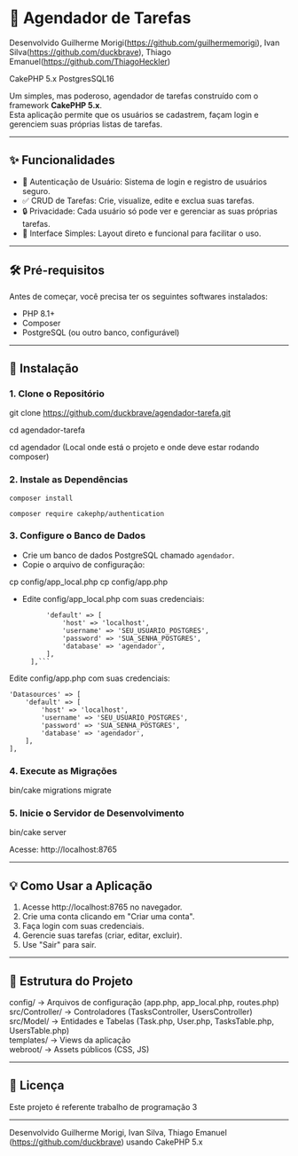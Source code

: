 # 📅 Agendador de Tarefas

Desenvolvido Guilherme Morigi(https://github.com/guilhermemorigi),
Ivan Silva(https://github.com/duckbrave),
Thiago Emanuel(https://github.com/ThiagoHeckler) 

CakePHP 5.x
PostgresSQL16

Um simples, mas poderoso, agendador de tarefas construído com o framework **CakePHP 5.x**.  
Esta aplicação permite que os usuários se cadastrem, façam login e gerenciem suas próprias listas de tarefas.

---

## ✨ Funcionalidades

- 🔐 Autenticação de Usuário: Sistema de login e registro de usuários seguro.
- ✅ CRUD de Tarefas: Crie, visualize, edite e exclua suas tarefas.
- 🔒 Privacidade: Cada usuário só pode ver e gerenciar as suas próprias tarefas.
- 🧼 Interface Simples: Layout direto e funcional para facilitar o uso.

---

## 🛠 Pré-requisitos

Antes de começar, você precisa ter os seguintes softwares instalados:

- PHP 8.1+
- Composer
- PostgreSQL (ou outro banco, configurável)

---

## 🚀 Instalação

### 1. Clone o Repositório

git clone https://github.com/duckbrave/agendador-tarefa.git

cd agendador-tarefa

cd agendador (Local onde está o projeto e onde deve estar rodando composer)

### 2. Instale as Dependências

```composer install```

```composer require cakephp/authentication```


### 3. Configure o Banco de Dados

- Crie um banco de dados PostgreSQL chamado `agendador`.
- Copie o arquivo de configuração:

cp config/app_local.php
cp config/app.php


- Edite config/app_local.php com suas credenciais:

  ```  'Datasources' => [
        'default' => [
            'host' => 'localhost',
            'username' => 'SEU_USUARIO_POSTGRES',
            'password' => 'SUA_SENHA_POSTGRES',
            'database' => 'agendador',
        ],
    ],```

Edite config/app.php com suas credenciais:

    'Datasources' => [
        'default' => [
            'host' => 'localhost',
            'username' => 'SEU_USUARIO_POSTGRES',
            'password' => 'SUA_SENHA_POSTGRES',
            'database' => 'agendador',
        ],
    ],

### 4. Execute as Migrações

bin/cake migrations migrate

### 5. Inicie o Servidor de Desenvolvimento

bin/cake server

Acesse: http://localhost:8765

---

## 💡 Como Usar a Aplicação

1. Acesse http://localhost:8765 no navegador.
2. Crie uma conta clicando em "Criar uma conta".
3. Faça login com suas credenciais.
4. Gerencie suas tarefas (criar, editar, excluir).
5. Use "Sair" para sair.

---

## 🧩 Estrutura do Projeto

config/           → Arquivos de configuração (app.php, app_local.php, routes.php)  
src/Controller/   → Controladores (TasksController, UsersController)  
src/Model/        → Entidades e Tabelas (Task.php, User.php, TasksTable.php, UsersTable.php)  
templates/        → Views da aplicação  
webroot/          → Assets públicos (CSS, JS)  

---

## 📄 Licença

Este projeto é referente trabalho de programação 3


---

Desenvolvido Guilherme Morigi, Ivan Silva, Thiago Emanuel (https://github.com/duckbrave) usando CakePHP 5.x
